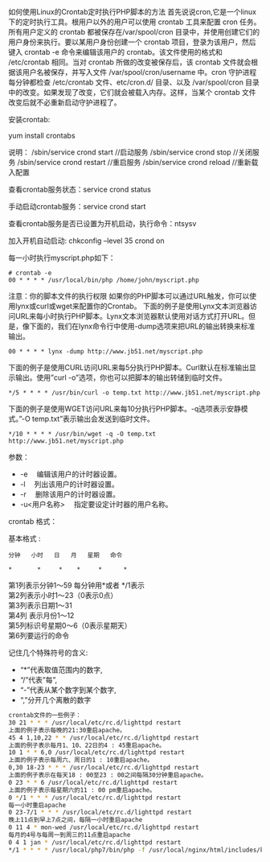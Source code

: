 如何使用Linux的Crontab定时执行PHP脚本的方法
首先说说cron,它是一个linux下的定时执行工具。根用户以外的用户可以使用 crontab 工具来配置 cron 任务。所有用户定义的 crontab 都被保存在/var/spool/cron 目录中，并使用创建它们的用户身份来执行。要以某用户身份创建一个 crontab 项目，登录为该用户，然后键入 crontab -e 命令来编辑该用户的 crontab。该文件使用的格式和 /etc/crontab 相同。当对 crontab 所做的改变被保存后，该 crontab 文件就会根据该用户名被保存，并写入文件 /var/spool/cron/username 中。cron 守护进程每分钟都检查 /etc/crontab 文件、etc/cron.d/ 目录、以及 /var/spool/cron 目录中的改变。如果发现了改变，它们就会被载入内存。这样，当某个 crontab 文件改变后就不必重新启动守护进程了。

安装crontab:

yum install crontabs

说明：
/sbin/service crond start //启动服务
/sbin/service crond stop //关闭服务
/sbin/service crond restart //重启服务
/sbin/service crond reload //重新载入配置

查看crontab服务状态：service crond status

手动启动crontab服务：service crond start

查看crontab服务是否已设置为开机启动，执行命令：ntsysv

加入开机自动启动:
chkconfig –level 35 crond on

每一小时执行myscript.php如下：
```shell
# crontab -e
00 * * * * /usr/local/bin/php /home/john/myscript.php
```
注意：你的脚本文件的执行权限
如果你的PHP脚本可以通过URL触发，你可以使用lynx或curl或wget来配置你的Crontab。
下面的例子是使用Lynx文本浏览器访问URL来每小时执行PHP脚本。Lynx文本浏览器默认使用对话方式打开URL。但是，像下面的，我们在lynx命令行中使用-dump选项来把URL的输出转换来标准输出。

```shell
00 * * * * lynx -dump http://www.jb51.net/myscript.php
```
下面的例子是使用CURL访问URL来每5分执行PHP脚本。Curl默认在标准输出显示输出。使用”curl -o”选项，你也可以把脚本的输出转储到临时文件。

```shell
*/5 * * * * /usr/bin/curl -o temp.txt http://www.jb51.net/myscript.php
```
下面的例子是使用WGET访问URL来每10分执行PHP脚本。-q选项表示安静模式。”-O temp.txt”表示输出会发送到临时文件。

```shell
*/10 * * * * /usr/bin/wget -q -O temp.txt http://www.jb51.net/myscript.php
```

参数：
- -e 　编辑该用户的计时器设置。
- -l 　列出该用户的计时器设置。
- -r 　删除该用户的计时器设置。
- -u<用户名称> 　指定要设定计时器的用户名称。

crontab 格式：

基本格式 :
```
分钟   小时   日   月   星期   命令

*       *     *    *     *      *
```

第1列表示分钟1～59 每分钟用*或者 */1表示</br>
第2列表示小时1～23（0表示0点）</br>
第3列表示日期1～31</br>
第4列 表示月份1～12</br>
第5列标识号星期0～6（0表示星期天）</br>
第6列要运行的命令

记住几个特殊符号的含义:
- “*”代表取值范围内的数字,
- “/”代表”每”,
- “-”代表从某个数字到某个数字,
- “,”分开几个离散的数字


```bash
crontab文件的一些例子：
30 21 * * * /usr/local/etc/rc.d/lighttpd restart
上面的例子表示每晚的21:30重启apache。
45 4 1,10,22 * * /usr/local/etc/rc.d/lighttpd restart
上面的例子表示每月1、10、22日的4 : 45重启apache。
10 1 * * 6,0 /usr/local/etc/rc.d/lighttpd restart
上面的例子表示每周六、周日的1 : 10重启apache。
0,30 18-23 * * * /usr/local/etc/rc.d/lighttpd restart
上面的例子表示在每天18 : 00至23 : 00之间每隔30分钟重启apache。
0 23 * * 6 /usr/local/etc/rc.d/lighttpd restart
上面的例子表示每星期六的11 : 00 pm重启apache。
0 */1 * * * /usr/local/etc/rc.d/lighttpd restart
每一小时重启apache
0 23-7/1 * * * /usr/local/etc/rc.d/lighttpd restart
晚上11点到早上7点之间，每隔一小时重启apache
0 11 4 * mon-wed /usr/local/etc/rc.d/lighttpd restart
每月的4号与每周一到周三的11点重启apache
0 4 1 jan * /usr/local/etc/rc.d/lighttpd restart
*/1 * * * * /usr/local/php7/bin/php -f /usr/local/nginx/html/includes/kdp_user_to_oes_oes_user_amount.php 每分钟执行一次php脚本
```